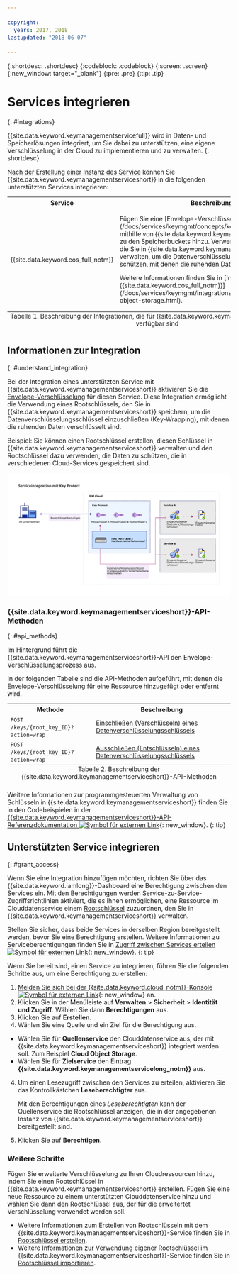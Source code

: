 ```yaml
---

copyright:
  years: 2017, 2018
lastupdated: "2018-06-07"

---
```


{:shortdesc: .shortdesc}
{:codeblock: .codeblock}
{:screen: .screen}
{:new_window: target="_blank"}
{:pre: .pre}
{:tip: .tip}

# Services integrieren
{: #integrations}

{{site.data.keyword.keymanagementservicefull}} wird in Daten- und Speicherlösungen integriert, um Sie dabei zu unterstützen, eine eigene Verschlüsselung in der Cloud zu implementieren und zu verwalten.
{: shortdesc}

[Nach der Erstellung einer Instanz des Service](/docs/services/keymgmt/keyprotect_provision.html) können Sie {{site.data.keyword.keymanagementserviceshort}} in die folgenden unterstützten Services integrieren:

<table>
    <tr>
        <th>Service</th>
        <th>Beschreibung</th>
    </tr>
    <tr>
        <td>
          <p>{{site.data.keyword.cos_full_notm}}</p>
        </td>
        <td>
          <p>Fügen Sie eine [Envelope-Verschlüsselung](/docs/services/keymgmt/concepts/keyprotect_envelope.html) mithilfe von {{site.data.keyword.keymanagementserviceshort}} zu den Speicherbuckets hinzu. Verwenden Sie Rootschlüssel, die Sie in {{site.data.keyword.keymanagementserviceshort}} verwalten, um die Datenverschlüsselungsschlüssel zu schützen, mit denen die ruhenden Daten verschlüsselt sind.</p>
          <p>Weitere Informationen finden Sie in [Integration mit {{site.data.keyword.cos_full_notm}}](/docs/services/keymgmt/integrations/keyprotect_cloud-object-storage.html).</p>
        </td>
    </tr>
   <caption style="caption-side:bottom;">Tabelle 1. Beschreibung der Integrationen, die für {{site.data.keyword.keymanagementserviceshort}} verfügbar sind</caption>
</table>

## Informationen zur Integration 
{: #understand_integration}

Bei der Integration eines unterstützten Service mit {{site.data.keyword.keymanagementserviceshort}} aktivieren Sie die [Envelope-Verschlüsselung](/docs/services/keymgmt/concepts/keyprotect_envelope.html) für diesen Service. Diese Integration ermöglicht die Verwendung eines Rootschlüssels, den Sie in {{site.data.keyword.keymanagementserviceshort}} speichern, um die Datenverschlüsselungsschlüssel einzuschließen (Key-Wrapping), mit denen die ruhenden Daten verschlüsselt sind. 

Beispiel: Sie können einen Rootschlüssel erstellen, diesen Schlüssel in {{site.data.keyword.keymanagementserviceshort}} verwalten und den Rootschlüssel dazu verwenden, die Daten zu schützen, die in verschiedenen Cloud-Services gespeichert sind.

![Diagramm mit einer Kontextansicht der {{site.data.keyword.keymanagementserviceshort}}-Integration](../images/kp-integrations_min.svg)

### {{site.data.keyword.keymanagementserviceshort}}-API-Methoden
{: #api_methods}

Im Hintergrund führt die {{site.data.keyword.keymanagementserviceshort}}-API den Envelope-Verschlüsselungsprozess aus.  

In der folgenden Tabelle sind die API-Methoden aufgeführt, mit denen die Envelope-Verschlüsselung für eine Ressource hinzugefügt oder entfernt wird.

<table>
  <tr>
    <th>Methode</th>
    <th>Beschreibung</th>
  </tr>
  <tr>
    <td><code>POST /keys/{root_key_ID}?action=wrap</code></td>
    <td><a href="/docs/services/keymgmt/keyprotect_wrap_keys.html">Einschließen (Verschlüsseln) eines Datenverschlüsselungsschlüssels</a></td>
  </tr>
  <tr>
    <td><code>POST /keys/{root_key_ID}?action=wrap</code></td>
    <td><a href="/docs/services/keymgmt/keyprotect_unwrap_keys.html">Ausschließen (Entschlüsseln) eines Datenverschlüsselungsschlüssels</a></td>
  </tr>
  <caption style="caption-side:bottom;">Tabelle 2. Beschreibung der {{site.data.keyword.keymanagementserviceshort}}-API-Methoden</caption>
</table>

Weitere Informationen zur programmgesteuerten Verwaltung von Schlüsseln in {{site.data.keyword.keymanagementserviceshort}} finden Sie in den Codebeispielen in der [{{site.data.keyword.keymanagementserviceshort}}-API-Referenzdokumentation ![Symbol für externen Link](../../../icons/launch-glyph.svg "Symbol für externen Link")](https://console.bluemix.net/apidocs/639){: new_window}.
{: tip}

## Unterstützten Service integrieren
{: #grant_access}

Wenn Sie eine Integration hinzufügen möchten, richten Sie über das {{site.data.keyword.iamlong}}-Dashboard eine Berechtigung zwischen den Services ein. Mit den Berechtigungen werden Service-zu-Service-Zugriffsrichtlinien aktiviert, die es Ihnen ermöglichen, eine Ressource im Clouddatenservice einem [Rootschlüssel](/docs/services/keymgmt/concepts/keyprotect_envelope.html#key_types) zuzuordnen, den Sie in {{site.data.keyword.keymanagementserviceshort}} verwalten.

Stellen Sie sicher, dass beide Services in derselben Region bereitgestellt werden, bevor Sie eine Berechtigung erstellen. Weitere Informationen zu Serviceberechtigungen finden Sie in [Zugriff zwischen Services erteilen![Symbol für externen Link](../../../icons/launch-glyph.svg "Symbol für externen Link")](/docs/iam/authorizations.html){: new_window}.
{: tip}

Wenn Sie bereit sind, einen Service zu integrieren, führen Sie die folgenden Schritte aus, um eine Berechtigung zu erstellen:

1. [Melden Sie sich bei der {{site.data.keyword.cloud_notm}}-Konsole ![Symbol für externen Link](../../../icons/launch-glyph.svg "Symbol für externen Link")](https://console.bluemix.net/){: new_window} an.
2. Klicken Sie in der Menüleiste auf **Verwalten** &gt; **Sicherheit** &gt; **Identität und Zugriff**. Wählen Sie dann **Berechtigungen** aus. 
3. Klicken Sie auf **Erstellen**.
4. Wählen Sie eine Quelle und ein Ziel für die Berechtigung aus.
 
  - Wählen Sie für **Quellenservice** den Clouddatenservice aus, der mit {{site.data.keyword.keymanagementserviceshort}} integriert werden soll. Zum Beispiel **Cloud Object Storage**.
  - Wählen Sie für **Zielservice** den Eintrag **{{site.data.keyword.keymanagementservicelong_notm}}** aus. 
4. Um einen Lesezugriff zwischen den Services zu erteilen, aktivieren Sie das Kontrollkästchen **Leseberechtigter** aus.

    Mit den Berechtigungen eines _Leseberechtigten_ kann der Quellenservice die Rootschlüssel anzeigen, die in der angegebenen Instanz von {{site.data.keyword.keymanagementserviceshort}} bereitgestellt sind.
5. Klicken Sie auf **Berechtigen**.

### Weitere Schritte

Fügen Sie erweiterte Verschlüsselung zu Ihren Cloudressourcen hinzu, indem Sie einen Rootschlüssel in {{site.data.keyword.keymanagementserviceshort}} erstellen. Fügen Sie eine neue Ressource zu einem unterstützten Clouddatenservice hinzu und wählen Sie dann den Rootschlüssel aus, der für die erweitertet Verschlüsselung verwendet werden soll.

- Weitere Informationen zum Erstellen von Rootschlüsseln mit dem {{site.data.keyword.keymanagementserviceshort}}-Service finden Sie in [Rootschlüssel erstellen](/docs/services/keymgmt/keyprotect_create_root.html).
- Weitere Informationen zur Verwendung eigener Rootschlüssel im {{site.data.keyword.keymanagementserviceshort}}-Service finden Sie in [Rootschlüssel importieren](/docs/services/keymgmt/keyprotect_import_root.html).


